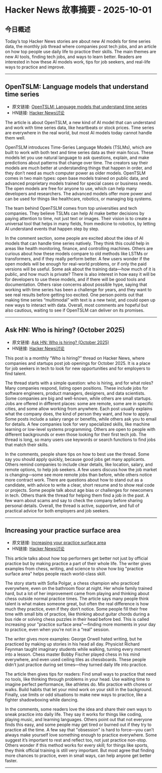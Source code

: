 # Hacker News 故事摘要 - 2025-10-01

## 今日概述

Today’s top Hacker News stories are about new AI models for time series data, the monthly job thread where companies post tech jobs, and an article on how top people use daily life to practice their skills. The main themes are new AI tools, finding tech jobs, and ways to learn better. Readers are interested in how these AI models work, tips for job seekers, and real-life ways to practice and improve.

---

## OpenTSLM: Language models that understand time series

- 原文链接: [OpenTSLM: Language models that understand time series](https://www.opentslm.com/)
- HN链接: [Hacker News讨论](https://news.ycombinator.com/item?id=45440431)

The article is about OpenTSLM, a new kind of AI model that can understand and work with time series data, like heartbeats or stock prices. Time series are everywhere in the real world, but most AI models today cannot handle them well.

OpenTSLM introduces Time-Series Language Models (TSLMs), which are built to work with both text and time series data as their main focus. These models let you use natural language to ask questions, explain, and make predictions about patterns that change over time. The creators say their models are much better at understanding things that happen in order, and they don’t need as much computer power as older models. OpenTSLM comes in two main types: open base models trained on public data, and advanced proprietary models trained for special cases or business needs. The open models are free for anyone to use, which can help many developers and researchers. The advanced models offer more power and can be used for things like healthcare, robotics, or managing big systems.

The team behind OpenTSLM comes from top universities and tech companies. They believe TSLMs can help AI make better decisions by paying attention to time, not just text or images. Their vision is to create a universal tool that helps in many fields, from medicine to robotics, by letting AI understand events that happen step by step.

In the comment section, some people are excited about the idea of AI models that can handle time series natively. They think this could help in areas like health monitoring, finance, and controlling machines. Others are curious about how these models compare to old methods like LSTMs or transformers, and if they really perform better. A few users wonder if the open models will be enough for real-world problems, or if only the paid versions will be useful. Some ask about the training data—how much of it is public, and how much is private? There is also interest in how easy it will be for developers to use these models, and if there will be good tools and documentation. Others raise concerns about possible hype, saying that working with time series has been a challenge for years, and they want to see real results before getting too excited. One person points out that making time series “multimodal” with text is a new twist, and could open up new ways to interact with data. Overall, most comments are hopeful but also cautious, waiting to see if OpenTSLM can deliver on its promises.

---

## Ask HN: Who is hiring? (October 2025)

- 原文链接: [Ask HN: Who is hiring? (October 2025)](item?id=45438503)
- HN链接: [Hacker News讨论](https://news.ycombinator.com/item?id=45438503)

This post is a monthly “Who is hiring?” thread on Hacker News, where companies and startups post job openings for October 2025. It is a place for job seekers in tech to look for new opportunities and for employers to find talent.

The thread starts with a simple question: who is hiring, and for what roles? Many companies respond, listing open positions. These include jobs for software engineers, product managers, designers, and data scientists. Some companies are big and well-known, while others are small startups. Jobs are offered in different places: some are remote, some are in specific cities, and some allow working from anywhere. Each post usually explains what the company does, the kind of person they want, and how to apply. Some posts include a salary range or benefits, while others ask you to email for details. A few companies look for very specialized skills, like machine learning or low-level systems programming. Others are open to people with different backgrounds or even those looking for their first tech job. The thread is long, so many users use keywords or search functions to find jobs that match their skills.

In the comments, people share tips on how to best use the thread. Some say you should apply quickly, because good jobs get many applicants. Others remind companies to include clear details, like location, salary, and remote options, to help job seekers. A few users discuss how the job market is changing—some see more remote jobs than before, while others notice more contract work. There are questions about how to stand out as a candidate, with advice to write a clear, short resume and to show real code or projects. Some people talk about age bias or challenges for newcomers in tech. Others thank the thread for helping them find a job in the past. A few warn about scams and say to check the company before sharing personal details. Overall, the thread is active, supportive, and full of practical advice for both employers and job seekers.

---

## Increasing your practice surface area

- 原文链接: [Increasing your practice surface area](https://www.indiehackers.com/post/lifestyle/increasing-your-practice-surface-area-agxYGi9bL0gd1WYYQZAu)
- HN链接: [Hacker News讨论](https://news.ycombinator.com/item?id=45441222)

This article talks about how top performers get better not just by official practice but by making practice a part of their whole life. The writer gives examples from chess, writing, and science to show how big "practice surface area" helps people reach world-class skill.

The story starts with Sofia Polgar, a chess champion who practiced everywhere, even on the bathroom floor at night. Her whole family trained hard, but a lot of her improvement came from playing and thinking about chess outside normal practice times. The article says many people think talent is what makes someone great, but often the real difference is how much they practice, even if they don’t notice. Some people fill their free time with small bits of practice, like thinking about guitar chords during a bus ride or solving chess puzzles in their head before bed. This is called increasing your "practice surface area"—finding more moments in your day to practice, even when you’re not in a “real” session.

The writer gives more examples: George Orwell hated writing, but he practiced by making up stories in his head all day. Physicist Richard Feynman taught imaginary students while walking, turning every moment into a lesson. Chess master Bobby Fischer played chess in his mind everywhere, and even used ceiling tiles as chessboards. These people didn’t just practice during set times—they turned daily life into practice.

The article then gives tips for readers: Find small ways to practice that need no tools, like thinking through problems in your head. Use waiting time to imagine perfect performance, like athletes do. Mix practice with chores or walks. Build habits that let your mind work on your skill in the background. Finally, use limits or odd situations to make new ways to practice, like a fighter shadowboxing while dancing.

In the comments, some readers love the idea and share their own ways to sneak practice into daily life. They say it works for things like coding, playing music, and learning languages. Others point out that not everyone finds this easy, and some people may get tired or burned out if they try to practice all the time. A few say that "obsession" is hard to force—you can’t always make yourself love something enough to practice everywhere. Some suggest it’s important to rest and reflect too, not just practice non-stop. Others wonder if this method works for every skill; for things like sports, they think official training is still very important. But most agree that finding more chances to practice, even in small ways, can help anyone get better faster.

---

